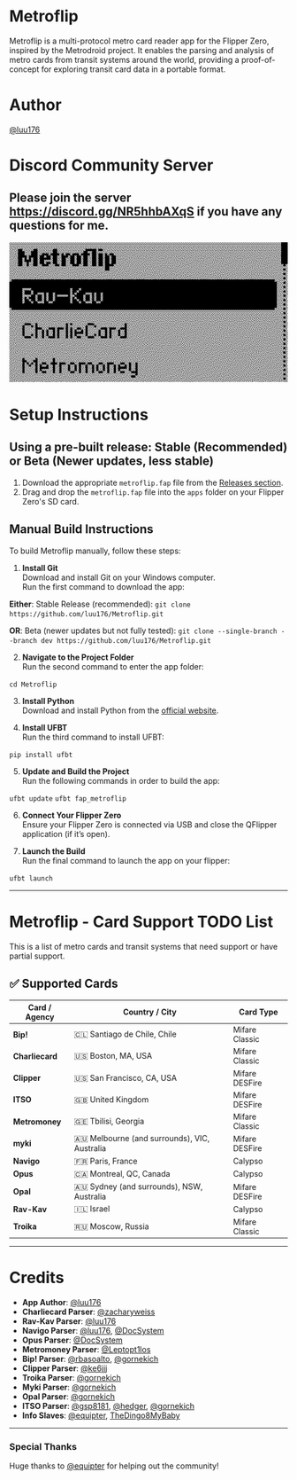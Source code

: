 # Metroflip
Metroflip is a multi-protocol metro card reader app for the Flipper Zero, inspired by the Metrodroid project. It enables the parsing and analysis of metro cards from transit systems around the world, providing a proof-of-concept for exploring transit card data in a portable format. 

# Author
[@luu176](https://github.com/luu176)

# Discord Community Server 

Please join the server https://discord.gg/NR5hhbAXqS if you have any questions for me.
---

![image](screenshots/Menu-Top.png)

# Setup Instructions

## Using a pre-built release: Stable (Recommended) or Beta (Newer updates, less stable)
1. Download the appropriate `metroflip.fap` file from the [Releases section](https://github.com/luu176/Metroflip/releases).
2. Drag and drop the `metroflip.fap` file into the `apps` folder on your Flipper Zero's SD card.

## Manual Build Instructions
To build Metroflip manually, follow these steps:

1. **Install Git**  
   Download and install Git on your Windows computer.  
   Run the first command to download the app:  

**Either**:
Stable Release (recommended): 
```git clone https://github.com/luu176/Metroflip.git```

**OR**:
Beta (newer updates but not fully tested): 
```git clone --single-branch --branch dev https://github.com/luu176/Metroflip.git```

2. **Navigate to the Project Folder**  
Run the second command to enter the app folder:  

```cd Metroflip```

3. **Install Python**  
Download and install Python from the [official website](https://www.python.org).  

4. **Install UFBT**  
Run the third command to install UFBT:  

```pip install ufbt```

5. **Update and Build the Project**  
Run the following commands in order to build the app:  

```ufbt update```
```ufbt fap_metroflip```

6. **Connect Your Flipper Zero**  
Ensure your Flipper Zero is connected via USB and close the QFlipper application (if it’s open).  

7. **Launch the Build**  
Run the final command to launch the app on your flipper:  

```ufbt launch```

---

# Metroflip - Card Support TODO List

This is a list of metro cards and transit systems that need support or have partial support.

## ✅ Supported Cards

| **Card / Agency**  | **Country / City**                          | **Card Type**     |
|--------------------|---------------------------------------------|-------------------|
| **Bip!**           | 🇨🇱 Santiago de Chile, Chile                  | Mifare Classic    |
| **Charliecard**    | 🇺🇸 Boston, MA, USA                           | Mifare Classic    |
| **Clipper**        | 🇺🇸 San Francisco, CA, USA                    | Mifare DESFire    |
| **ITSO**           | 🇬🇧 United Kingdom                            | Mifare DESFire    |
| **Metromoney**     | 🇬🇪 Tbilisi, Georgia                          | Mifare Classic    |
| **myki**           | 🇦🇺 Melbourne (and surrounds), VIC, Australia | Mifare DESFire    |
| **Navigo**         | 🇫🇷 Paris, France                             | Calypso           |
| **Opus**           | 🇨🇦 Montreal, QC, Canada                      | Calypso           |
| **Opal**           | 🇦🇺 Sydney (and surrounds), NSW, Australia    | Mifare DESFire    |
| **Rav-Kav**        | 🇮🇱 Israel                                    | Calypso           |
| **Troika**         | 🇷🇺 Moscow, Russia                            | Mifare Classic    |



---

# Credits
- **App Author**: [@luu176](https://github.com/luu176)
- **Charliecard Parser**: [@zacharyweiss](https://github.com/zacharyweiss)
- **Rav-Kav Parser**: [@luu176](https://github.com/luu176)
- **Navigo Parser**: [@luu176](https://github.com/luu176), [@DocSystem](https://github.com/DocSystem)
- **Opus Parser**: [@DocSystem](https://github.com/DocSystem)
- **Metromoney Parser**: [@Leptopt1los](https://github.com/Leptopt1los)
- **Bip! Parser**: [@rbasoalto](https://github.com/rbasoalto), [@gornekich](https://github.com/gornekich)
- **Clipper Parser**: [@ke6jjj](https://github.com/ke6jjj)
- **Troika Parser**: [@gornekich](https://github.com/gornekich)
- **Myki Parser**: [@gornekich](https://github.com/gornekich)
- **Opal Parser**: [@gornekich](https://github.com/gornekich)
- **ITSO Parser**: [@gsp8181](https://github.com/gsp8181), [@hedger](https://github.com/hedger), [@gornekich](https://github.com/gornekich)
- **Info Slaves**: [@equipter](https://github.com/equipter), [TheDingo8MyBaby](https://github.com/TheDingo8MyBaby)

---

### Special Thanks
Huge thanks to [@equipter](https://github.com/equipter) for helping out the community!
